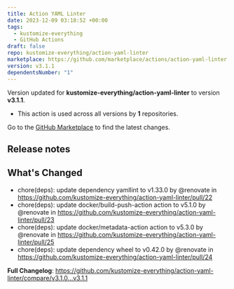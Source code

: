 ```yaml
---
title: Action YAML Linter
date: 2023-12-09 03:18:52 +00:00
tags:
  - kustomize-everything
  - GitHub Actions
draft: false
repo: kustomize-everything/action-yaml-linter
marketplace: https://github.com/marketplace/actions/action-yaml-linter
version: v3.1.1
dependentsNumber: "1"
---
```



Version updated for **kustomize-everything/action-yaml-linter** to version **v3.1.1**.
- This action is used across all versions by **1** repositories.

Go to the [GitHub Marketplace](https://github.com/marketplace/actions/action-yaml-linter) to find the latest changes.

## Release notes

## What's Changed
* chore(deps): update dependency yamllint to v1.33.0 by @renovate in https://github.com/kustomize-everything/action-yaml-linter/pull/22
* chore(deps): update docker/build-push-action action to v5.1.0 by @renovate in https://github.com/kustomize-everything/action-yaml-linter/pull/23
* chore(deps): update docker/metadata-action action to v5.3.0 by @renovate in https://github.com/kustomize-everything/action-yaml-linter/pull/25
* chore(deps): update dependency wheel to v0.42.0 by @renovate in https://github.com/kustomize-everything/action-yaml-linter/pull/24


**Full Changelog**: https://github.com/kustomize-everything/action-yaml-linter/compare/v3.1.0...v3.1.1
